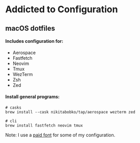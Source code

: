 # Addicted to Configuration

## macOS dotfiles

#### Includes configuration for:
- Aerospace
- Fastfetch
- Neovim
- Tmux
- WezTerm
- Zsh
- Zed

#### Install general programs:

```
# casks
brew install --cask nikitabobko/tap/aerospace wezterm zed

# cli
brew install fastfetch neovim tmux
```

Note: I use a [paid font](https://berkeleygraphics.com/typefaces/berkeley-mono/) for some of my configuration.
